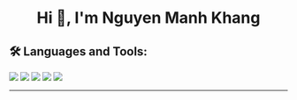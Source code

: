 <h1 align="center">Hi 👋, I'm Nguyen Manh Khang</h1>

## 🛠️ Languages and Tools:

<p align="left">
  <!-- Python -->
  <img src="https://img.shields.io/badge/Python-3670A0?style=for-the-badge&logo=python&logoColor=ffdd54" />
  <!-- Pandas -->
  <img src="https://img.shields.io/badge/Pandas-150458?style=for-the-badge&logo=pandas&logoColor=white" />
  <!-- SQL -->
  <img src="https://img.shields.io/badge/SQL-336791?style=for-the-badge&logo=postgresql&logoColor=white" />
  <!-- Power BI -->
  <img src="https://img.shields.io/badge/Power%20BI-F2C811?style=for-the-badge&logo=powerbi&logoColor=black" />
  <!-- Numpy -->
  <img src="https://img.shields.io/badge/Numpy-013243?style=for-the-badge&logo=numpy&logoColor=white" />
</p>

---
